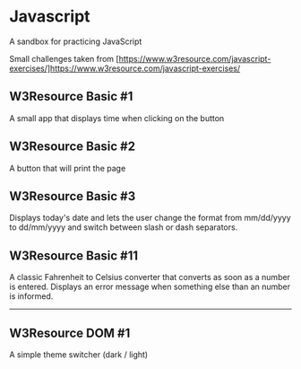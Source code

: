 # Javascript
A sandbox for practicing JavaScript

Small challenges taken from [https://www.w3resource.com/javascript-exercises/]https://www.w3resource.com/javascript-exercises/

## W3Resource Basic #1
A small app that displays time when clicking on the button

## W3Resource Basic #2
A button that will print the page

## W3Resource Basic #3
Displays today's date and lets the user change the format from mm/dd/yyyy to dd/mm/yyyy and switch between slash or dash separators.

## W3Resource Basic #11
A classic Fahrenheit to Celsius converter that converts as soon as a number is entered. Displays an error message when something else than an number is informed.

------------

## W3Resource DOM #1
A simple theme switcher (dark / light)


